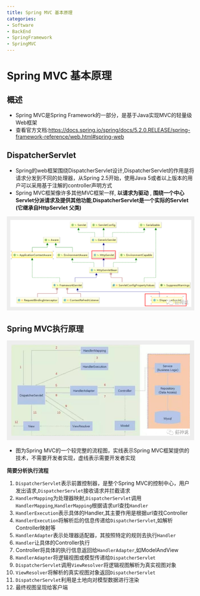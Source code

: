 ```yaml
---
title: Spring MVC 基本原理
categories:
- Software
- BackEnd
- SpringFramework
- SpringMVC
---
```

# Spring MVC 基本原理

## 概述

- Spring MVC是Spring Framework的一部分，是基于Java实现MVC的轻量级Web框架
- 查看官方文档:https://docs.spring.io/spring/docs/5.2.0.RELEASE/spring-framework-reference/web.html#spring-web

## DispatcherServlet

- Spring的web框架围绕DispatcherServlet设计,DispatcherServlet的作用是将请求分发到不同的处理器，从Spring 2.5开始，使用Java 5或者以上版本的用户可以采用基于注解的controller声明方式
- Spring MVC框架像许多其他MVC框架一样, **以请求为驱动** , **围绕一个中心Servlet分派请求及提供其他功能**,**DispatcherServlet是一个实际的Servlet (它继承自HttpServlet 父类)**

![](https://raw.githubusercontent.com/LuShan123888/Files/main/Pictures/2020-12-10-640-0819307.png)

## Spring MVC执行原理

![](https://raw.githubusercontent.com/LuShan123888/Files/main/Pictures/2020-12-10-640-20200923080317494.png)

- 图为Spring MVC的一个较完整的流程图，实线表示Spring MVC框架提供的技术，不需要开发者实现，虚线表示需要开发者实现

**简要分析执行流程**

1. `DispatcherServlet`表示前置控制器，是整个Spring MVC的控制中心，用户发出请求,`DispatcherServlet`接收请求并拦截请求
2. `HandlerMapping`为处理器映射,`DispatcherServlet`调用`HandlerMapping`,`HandlerMapping`根据请求url查找`Handler`
3. `HandlerExecution`表示具体的Handler,其主要作用是根据url查找Controller
4. `HandlerExecution`将解析后的信息传递给`DispatcherServlet`,如解析Controller映射等
5. `HandlerAdapter`表示处理器适配器，其按照特定的规则去执行`Handler`
6. `Handler`让具体的Controller执行
7. Controller将具体的执行信息返回给`HandlerAdapter`,如ModelAndView
8. `HandlerAdapter`将逻辑视图或模型传递给`DispatcherServlet`
9. `DispatcherServlet`调用`ViewResolver`将逻辑视图解析为真实视图对象
10. `ViewResolver`将解析的真实视图对象返回`DispatcherServlet`
11. `DispatcherServlet`利用是土地向对模型数据进行渲染
12. 最终视图呈现给客户端
